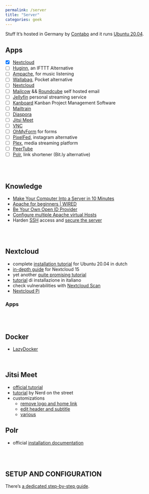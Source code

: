 ```yaml
---
permalink: /server
title: "Server"
categories: geek
---
```

Stuff It’s hosted in Germany by [Contabo](https://contabo.com/) and it runs [Ubuntu 20.04](https://releases.ubuntu.com/20.04/).


## Apps


- [x] [Nextcloud](https://nextcloud.com)
- [ ] [Huginn](https://github.com/huginn/huginn), an IFTTT Alternative
- [ ] [Ampache](http://ampache.org/), for music listening
- [ ] [Wallabag](https://hub.docker.com/r/wallabag/wallabag), Pocket alternative
- [ ] <a href="https://nextcloud.com" rel="noopener noreferrer" target="_blank">Nextcloud</a>
- [ ] [Mailcow](https://mailcow.email/) && [Roundcube](https://roundcube.net/) self hosted email
- [ ] [Jellyfin](https://jellyfin.org/) personal streaming service
- [ ] [Kanboard](https://kanboard.org/) Kanban Project Management Software
- [ ] [Mailtrain](https://mailtrain.org)
- [ ] [Diaspora](https://wiki.diasporafoundation.org/Installation/Ubuntu/Xenial)
- [ ] [Jitsi Meet](https://github.com/jitsi/docker-jitsi-meet)
- [ ] [VNC](https://tigervnc.org/)
- [ ] [OhMyForm](https://ohmyform.com/docs/install/) for forms
- [ ] [PixelFed](https://pixelfed.org/), instagram alternative
- [ ] [Plex](https://www.plex.tv), media streaming platform
- [ ] [PeerTube](https://joinpeertube.org)
- [ ] [Polr](https://.polrproject.org), link shortener (Bit.ly alternative)

<br />
<br />

## Knowledge

- [Make Your Computer Into a Server in 10 Minutes](https://www.instructables.com/id/Make-Your-Computer-Into-A-Server-in-10-Minutes-fr/)
- [Apache for beginners | WIRED](https://www.wired.com/2010/02/Apache_for_Beginners/)
- [Be Your Own Open ID Provider](https://www.wired.com/2010/02/Be_Your_Own_OpenID_Provider/)
- [Configure multiple Apache virtual Hosts](https://www.ostechnix.com/configure-apache-virtual-hosts-ubuntu-part-1/)
- Harden <a href="https://en.wikipedia.org/wiki/Secure_Shell" rel="noopener noreferrer" target="_blank">SSH</a> access and <a href="https://www.linode.com/docs/security/securing-your-server/" rel="noopener noreferrer" target="_blank">secure the server</a>

<br />
<br />


## Nextcloud
- complete [installation tutorial](https://youtu.be/QB_FEWJ9BB4) for Ubuntu 20.04 in dutch
- [in-depth guide](https://youtu.be/QXfsi0pwgYw) for Nextcloud 15
- yet another [quite promising tutorial](https://youtu.be/wd6NvOFERJc)
- [tutorial](https://youtu.be/Ik7KZHw0OOg) di installazione in italiano
- check vulnerabilities with [Nextcloud Scan](https://scan.nextcloud.com)
- [Nextcloud Pi](https://ownyourbits.com/nextcloudpi/)

### Apps

<br />
<br />

## Docker

- [LazyDocker](https://github.com/jesseduffield/lazydocker/blob/master/README.md)

<br />

## Jitsi Meet

- [official tutorial](https://youtu.be/8KR0AhDZF2A)
- [tutorial](https://youtu.be/IQRwtUamHQU) by Nerd on the street
- customizations
	- [remove logo and home link](https://youtu.be/zgOAXKr-hBg)
	- [edit header and subtitle](https://youtu.be/dEQy46Ruupg)
	- [various](https://technologyrss.com/how-to-customize-jitsi-meet-video-conference-server/)

## Polr

- official [installation documentation](https://docs.polrproject.org/en/latest/user-guide/installation/)

<br />
<br />

## SETUP AND CONFIGURATION

There’s [a dedicated step-by-step guide](/server-setup).
